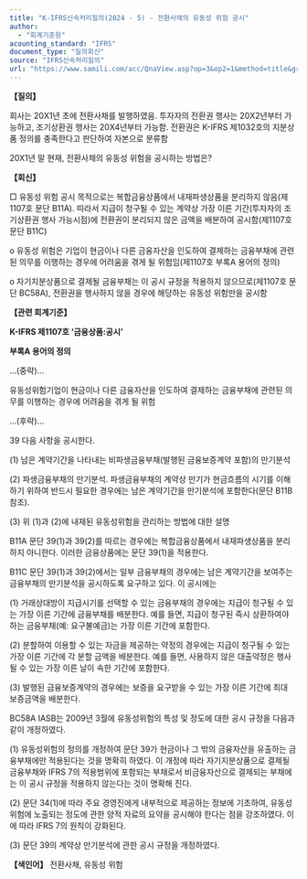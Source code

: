 ```yaml
---
title: "K-IFRS신속처리질의(2024 - 5) - 전환사채의 유동성 위험 공시"
author:
  - "회계기준원"
acounting_standard: "IFRS"
document_type: "질의회신"
source: "IFRS신속처리질의"
url: "https://www.samili.com/acc/QnaView.asp?op=3&op2=1&method=title&group=2124-15;1&orgcode=3&searchword=&page=2&code=K%2DIFRS%EC%8B%A0%EC%86%8D%EC%B2%98%EB%A6%AC%EC%A7%88%EC%9D%98%2D5%3A20240221"
---
```

**【질의】**

  

회사는 20X1년 초에 전환사채를 발행하였음. 투자자의 전환권 행사는 20X2년부터 가능하고, 조기상환권 행사는 20X4년부터 가능함. 전환권은 K-IFRS 제1032호의 지분상품 정의를 충족한다고 판단하여 자본으로 분류함

  

20X1년 말 현재, 전환사채의 유동성 위험을 공시하는 방법은?

  
  

**【회신】**

  

□ 유동성 위험 공시 목적으로는 복합금융상품에서 내재파생상품을 분리하지 않음(제1107호 문단 B11A). 따라서 지급이 청구될 수 있는 계약상 가장 이른 기간(투자자의 조기상환권 행사 가능시점)에 전환권이 분리되지 않은 금액을 배분하여 공시함(제1107호 문단 B11C)

  

o 유동성 위험은 기업이 현금이나 다른 금융자산을 인도하여 결제하는 금융부채에 관련된 의무를 이행하는 경우에 어려움을 겪게 될 위험임(제1107호 부록A 용어의 정의)

  

o 자기지분상품으로 결제될 금융부채는 이 공시 규정을 적용하지 않으므로(제1107호 문단 BC58A), 전환권을 행사하지 않을 경우에 해당하는 유동성 위험만을 공시함

  
  

**【관련 회계기준】**

  

**K-IFRS 제1107호 ‘금융상품:공시’**

  

**부록A 용어의 정의**

  

...(중략)...

  

유동성위험기업이 현금이나 다른 금융자산을 인도하여 결제하는 금융부채에 관련된 의무를 이행하는 경우에 어려움을 겪게 될 위험

  

...(후략)...

  

39 다음 사항을 공시한다.

  

(1) 남은 계약기간을 나타내는 비파생금융부채(발행된 금융보증계약 포함)의 만기분석

(2) 파생금융부채의 만기분석. 파생금융부채의 계약상 만기가 현금흐름의 시기를 이해하기 위하여 반드시 필요한 경우에는 남은 계약기간을 만기분석에 포함한다(문단 B11B 참조).

(3) 위 (1)과 (2)에 내재된 유동성위험을 관리하는 방법에 대한 설명

  

B11A 문단 39(1)과 39(2)를 따르는 경우에는 복합금융상품에서 내재파생상품을 분리하지 아니한다. 이러한 금융상품에는 문단 39(1)을 적용한다.

  

B11C 문단 39(1)과 39(2)에서는 일부 금융부채의 경우에는 남은 계약기간을 보여주는 금융부채의 만기분석을 공시하도록 요구하고 있다. 이 공시에는

  

(1) 거래상대방이 지급시기를 선택할 수 있는 금융부채의 경우에는 지급이 청구될 수 있는 가장 이른 기간에 금융부채를 배분한다. 예를 들면, 지급이 청구된 즉시 상환하여야 하는 금융부채(예: 요구불예금)는 가장 이른 기간에 포함한다.

(2) 분할하여 이용할 수 있는 자금을 제공하는 약정의 경우에는 지급이 청구될 수 있는 가장 이른 기간에 각 분할 금액을 배분한다. 예를 들면, 사용하지 않은 대출약정은 행사될 수 있는 가장 이른 날이 속한 기간에 포함한다.

(3) 발행된 금융보증계약의 경우에는 보증을 요구받을 수 있는 가장 이른 기간에 최대 보증금액을 배분한다.

  

BC58A IASB는 2009년 3월에 유동성위험의 특성 및 정도에 대한 공시 규정을 다음과 같이 개정하였다.

  

(1) 유동성위험의 정의를 개정하여 문단 39가 현금이나 그 밖의 금융자산을 유출하는 금융부채에만 적용된다는 것을 명확히 하였다. 이 개정에 따라 자기지분상품으로 결제될 금융부채와 IFRS 7의 적용범위에 포함되는 부채로서 비금융자산으로 결제되는 부채에는 이 공시 규정을 적용하지 않는다는 것이 명확해 진다.

(2) 문단 34(1)에 따라 주요 경영진에게 내부적으로 제공하는 정보에 기초하여, 유동성위험에 노출되는 정도에 관한 양적 자료의 요약을 공시해야 한다는 점을 강조하였다. 이에 따라 IFRS 7의 원칙이 강화된다.

(3) 문단 39의 계약상 만기분석에 관한 공시 규정을 개정하였다.

  
  

**【색인어】** 전환사채, 유동성 위험
